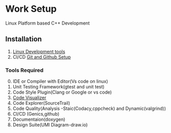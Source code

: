 # Work Setup
Linux Platform based C++ Development

## Installation
1. [Linux Development tools](../Linux/DevelopmentTools/setup.md)
2. CI/CD [Git and Github Setup](../Github/setup.md)

### Tools Required
0. IDE or Compiler with Editor(Vs code on linux)
1. Unit Testing Framework(gtest and unit test)
2. Code Style Plugin(Clang or Google or vs code)
3. [Code Visualizer](http://www.pythontutor.com/cpp.html#mode=edit)
4. Code Explorer(SourceTrail)
5. Code Quality(Analysis -Staic(Codacy,cppcheck) and Dynamic(valgrind))
6. CI/CD (Genics,github)
7. Documentaion(doxygen)
8. Design Suite(UMl Diagram-draw.io)